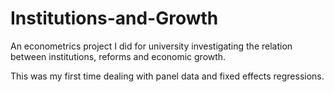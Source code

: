 # Institutions-and-Growth
An econometrics project I did for university investigating the relation between institutions, reforms and economic growth.

This was my first time dealing with panel data and fixed effects regressions.
